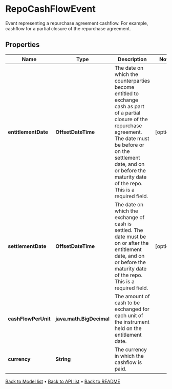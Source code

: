 

# RepoCashFlowEvent

Event representing a repurchase agreement cashflow.   For example, cashflow for a partial closure of the   repurchase agreement.

## Properties

| Name | Type | Description | Notes |
|------------ | ------------- | ------------- | -------------|
|**entitlementDate** | **OffsetDateTime** | The date on which the counterparties become entitled   to exchange cash as part of a partial closure of the   repurchase agreement. The date must be before or on   the settlement date, and on or before the maturity   date of the repo. This is a required field. |  [optional] |
|**settlementDate** | **OffsetDateTime** | The date on which the exchange of cash is settled.   The date must be on or after the entitlement date,  and on or before the maturity date of the repo.   This is a required field. |  [optional] |
|**cashFlowPerUnit** | **java.math.BigDecimal** | The amount of cash to be exchanged for each unit   of the instrument held on the entitlement date. |  |
|**currency** | **String** | The currency in which the cashflow is paid. |  |



[Back to Model list](../README.md#documentation-for-models) &#8226; [Back to API list](../README.md#documentation-for-api-endpoints) &#8226; [Back to README](../README.md)


